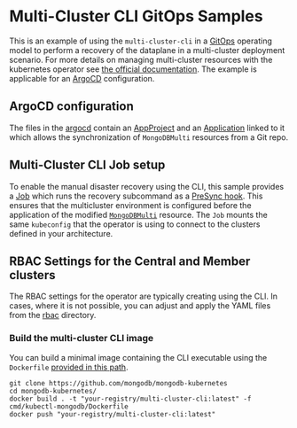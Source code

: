 # Multi-Cluster CLI GitOps Samples

This is an example of using the `multi-cluster-cli` in a [GitOps](https://www.weave.works/technologies/gitops/) operating model to perform a recovery of the dataplane
in a multi-cluster deployment scenario. For more details on managing multi-cluster resources with the kubernetes operator see [the official documentation](https://www.mongodb.com/docs/kubernetes-operator/master/multi-cluster/). The example is applicable for an [ArgoCD](https://argo-cd.readthedocs.io/) configuration.

## ArgoCD configuration
The files in the [argocd](./argocd) contain an [AppProject](./argocd/project.yaml) and an [Application](./argocd/application.yaml) linked to it which allows the synchronization of `MongoDBMulti` resources from a Git repo.

## Multi-Cluster CLI Job setup
To enable the manual disaster recovery using the CLI, this sample provides a [Job](./resources/job.yaml) which runs the recovery subcommand as a [PreSync hook](https://argo-cd.readthedocs.io/en/stable/user-guide/resource_hooks/). This ensures that the multicluster environment is configured before the application of the modified [`MongoDBMulti`](./resources/replica-set.yaml) resource. The `Job` mounts the same `kubeconfig` that the operator is using to connect to the clusters defined in your architecture.

## RBAC Settings for the Central and Member clusters
The RBAC settings for the operator are typically creating using the CLI. In cases, where it is not possible, you can adjust and apply the YAML files from the [rbac](./resources/rbac) directory.

### Build the multi-cluster CLI image
You can build a minimal image containing the CLI executable using the `Dockerfile` [provided in this path](../../../cmd/kubectl-mongodb/Dockerfile).
``` shell
git clone https://github.com/mongodb/mongodb-kubernetes
cd mongodb-kubernetes/
docker build . -t "your-registry/multi-cluster-cli:latest" -f cmd/kubectl-mongodb/Dockerfile
docker push "your-registry/multi-cluster-cli:latest"
```
